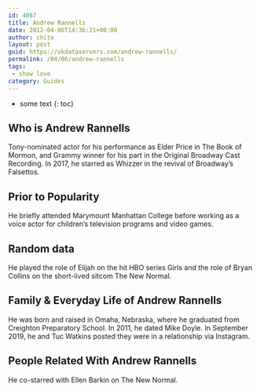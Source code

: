 ```yaml
---
id: 4067
title: Andrew Rannells
date: 2012-04-06T14:36:21+00:00
author: chito
layout: post
guid: https://ukdataservers.com/andrew-rannells/
permalink: /04/06/andrew-rannells
tags:
 - show love
category: Guides
---
```


* some text
{: toc}
          
          
## Who is  Andrew Rannells
                  
                  
                  
Tony-nominated actor for his performance as Elder Price in The Book of Mormon, and Grammy winner for his part in the Original Broadway Cast Recording. In 2017, he starred as Whizzer in the revival of Broadway&#8217;s Falsettos.
                  
                
                
                
## Prior to Popularity 
                  
                  
                  
He briefly attended Marymount Manhattan College before working as a voice actor for children&#8217;s television programs and video games.
                  
                
                
                
## Random data 
                  
                  
                  
He played the role of Elijah on the hit HBO series Girls and the role of Bryan Collins on the short-lived sitcom The New Normal.
                  
                
                
                
## Family & Everyday Life of Andrew Rannells
                  
                  
                  
He was born and raised in Omaha, Nebraska, where he graduated from Creighton Preparatory School. In 2011, he dated Mike Doyle. In September 2019, he and Tuc Watkins posted they were in a relationship via Instagram. 
                  
                
                
                
## People Related With  Andrew Rannells
                  
                  
                  
He co-starred with Ellen Barkin on The New Normal.
                  
                
              
            
          
          
          
    
    
  
